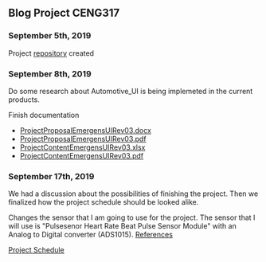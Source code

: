 <!DOCTYPE html> 
<html>
	<head>
	</head>
	<body>
		<h2>Blog Project CENG317 </h2>
		<h3>September 5th, 2019</h3>
		<p>Project <a href='https://qu0cquyen.github.io/Automotive_UI/'>repository</a> created</p>
		<h3>September 8th, 2019</h3> 
		<p>Do some research about Automotive_UI is being implemeted in the current products.</p>
		<p>Finish documentation</p>
		<ul>
			<li><a href='https://github.com/qu0cquyen/Automotive_UI/blob/master/documentation/ProjectProposalEmergensUIRev03.docx'>ProjectProposalEmergensUIRev03.docx</a></li>
			<li><a href='https://github.com/qu0cquyen/Automotive_UI/blob/master/documentation/ProjectProposalEmergensUIRev03.pdf'>ProjectProposalEmergensUIRev03.pdf</a></li>
			<li><a href='https://github.com/qu0cquyen/Automotive_UI/blob/master/documentation/ProposalContentEmergensUIRev03.xlsx'>ProjectContentEmergensUIRev03.xlsx</a></li>
			<li><a href='https://github.com/qu0cquyen/Automotive_UI/blob/master/documentation/ProposalContentEmergensUIRev03.pdf'>ProjectContentEmergensUIRev03.pdf</a></li>
		</ul>
		<h3>September 17th, 2019</h3>
		<p>We had a discussion about the possibilities of finishing the project. Then we finalized how the project schedule should be looked alike.</p>
		<p>Changes the sensor that I am going to use for the project. The sensor that I will use is "Pulsesenor Heart Rate Beat Pulse Sensor Module" with an Analog to Digital converter (ADS1015). <a href='http://udayankumar.com/2016/05/17/heart-beat-raspberry/'>References</a></p>
		<a href='https://github.com/qu0cquyen/Automotive_UI/blob/master/documentation/ProjectSchedule.pdf'>Project Schedule</a>
	</body>
</html> 
